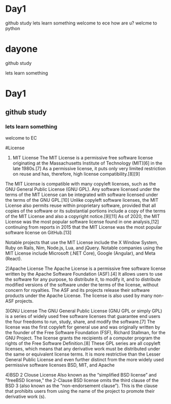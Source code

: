 # Day1
github study
lets learn something
welcome to ece
how are u?
welcme to python
# dayone

github study

lets learn something




# Day1
## github study
### lets learn something
welcome to EC



#License


1) MIT License
The MIT License is a permissive free software license originating at the Massachusetts Institute of Technology (MIT)[6] in the late 1980s.[7] As a permissive license, it puts only very limited restriction on reuse and has, therefore, high license compatibility.[8][9]

The MIT License is compatible with many copyleft licenses, such as the GNU General Public License (GNU GPL). Any software licensed under the terms of the MIT License can be integrated with software licensed under the terms of the GNU GPL.[10] Unlike copyleft software licenses, the MIT License also permits reuse within proprietary software, provided that all copies of the software or its substantial portions include a copy of the terms of the MIT License and also a copyright notice.[9][11] As of 2020, the MIT License was the most popular software license found in one analysis,[12] continuing from reports in 2015 that the MIT License was the most popular software license on GitHub.[13]

Notable projects that use the MIT License include the X Window System, Ruby on Rails, Nim, Node.js, Lua, and jQuery. Notable companies using the MIT License include Microsoft (.NET Core), Google (Angular), and Meta (React).


2)Apache License
The Apache License is a permissive free software license written by the Apache Software Foundation (ASF).[4] It allows users to use the software for any purpose, to distribute it, to modify it, and to distribute modified versions of the software under the terms of the license, without concern for royalties. The ASF and its projects release their software products under the Apache License. The license is also used by many non-ASF projects.


3)GNU License
The GNU General Public License (GNU GPL or simply GPL) is a series of widely used free software licenses that guarantee end users the four freedoms to run, study, share, and modify the software.[7] The license was the first copyleft for general use and was originally written by the founder of the Free Software Foundation (FSF), Richard Stallman, for the GNU Project. The license grants the recipients of a computer program the rights of the Free Software Definition.[8] These GPL series are all copyleft licenses, which means that any derivative work must be distributed under the same or equivalent license terms. It is more restrictive than the Lesser General Public License and even further distinct from the more widely used permissive software licenses BSD, MIT, and Apache


4)BSD 2 Clouse License
Also known as the “simplified BSD license” and "freeBSD license," the 2-Clause BSD license omits the third clause of the BSD 3 (also known as the “non-endorsement clause”). This is the clause that prohibits users from using the name of the project to promote their derivative work (s).


